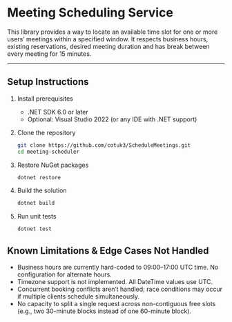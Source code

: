 # Meeting Scheduling Service

This library provides a way to locate an available time slot for one or more users’ meetings within a specified window. It respects business hours, existing reservations, desired meeting duration and has break between every meeting for 15 minutes.

---

## Setup Instructions

1. Install prerequisites  
   
   - .NET SDK 6.0 or later  
   - Optional: Visual Studio 2022 (or any IDE with .NET support)

2. Clone the repository  
   
   ```bash
   git clone https://github.com/cotuk3/ScheduleMeetings.git
   cd meeting-scheduler

3. Restore NuGet packages
   ```bash
   dotnet restore

4. Build the solution
   ```bash
   dotnet build
   
5. Run unit tests
   ```bash
   dotnet test

## Known Limitations & Edge Cases Not Handled
- Business hours are currently hard-coded to 09:00–17:00 UTC time. No configuration for alternate hours.
- Timezone support is not implemented. All DateTime values use UTC.
- Concurrent booking conflicts aren’t handled; race conditions may occur if multiple clients schedule simultaneously.
- No capacity to split a single request across non-contiguous free slots (e.g., two 30-minute blocks instead of one 60-minute block).
